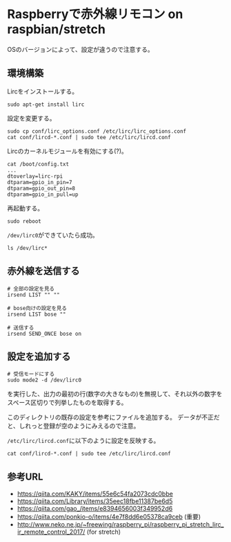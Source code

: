 # Raspberryで赤外線リモコン on raspbian/stretch

OSのバージョンによって、設定が違うので注意する。

## 環境構築

Lircをインストールする。

```
sudo apt-get install lirc
```

設定を変更する。

```
sudo cp conf/lirc_options.conf /etc/lirc/lirc_options.conf
cat conf/lircd-*.conf | sudo tee /etc/lirc/lircd.conf
```

Lircのカーネルモジュールを有効にする(?)。

```
cat /boot/config.txt
...
dtoverlay=lirc-rpi
dtparam=gpio_in_pin=7
dtparam=gpio_out_pin=8
dtparam=gpio_in_pull=up
```

再起動する。

```
sudo reboot
```

`/dev/lirc0`ができていたら成功。

```
ls /dev/lirc*
```


## 赤外線を送信する

```
# 全部の設定を見る
irsend LIST "" ""

# bose向けの設定を見る
irsend LIST bose ""

# 送信する
irsend SEND_ONCE bose on
```


## 設定を追加する

```
# 受信モードにする
sudo mode2 -d /dev/lirc0
```

を実行した、出力の最初の行(数字の大きなもの)を無視して、それ以外の数字をスペース区切りで列挙したものを取得する。

このディレクトリの既存の設定を参考にファイルを追加する。
データが不正だと、しれっと登録が空のようにみえるので注意。

`/etc/lirc/lircd.conf`に以下のように設定を反映する。

```
cat conf/lircd-*.conf | sudo tee /etc/lirc/lircd.conf
```


## 参考URL

* <https://qiita.com/KAKY/items/55e6c54fa2073cdc0bbe>
* <https://qiita.com/Library/items/35eec18fbe11387be6d5>
* <https://qiita.com/gao_/items/e8394656003f349952d6>
* <https://qiita.com/ponkio-o/items/4e7f8dd6e05378ca9ceb> (重要)
* <http://www.neko.ne.jp/~freewing/raspberry_pi/raspberry_pi_stretch_lirc_ir_remote_control_2017/> (for stretch)
